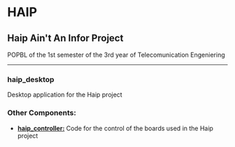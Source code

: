 # HAIP 
## Haip Ain't An Infor Project
POPBL of the 1st semester of the 3rd year of Telecomunication Engeniering

---

### haip_desktop
Desktop application for the Haip project

### Other Components:

* [**haip_controller:**](https://github.com/Maracars/haip_controller) Code for the control of the boards used in the Haip project
